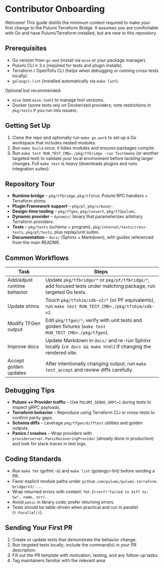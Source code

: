 # Contributor Onboarding

Welcome! This guide distills the minimum context required to make your first change to the Pulumi Terraform Bridge. It
assumes you are comfortable with Go and have Pulumi/Terraform installed, but are new to this repository.

## Prerequisites

- Go version from `go.mod` (install via `mise` or your package manager).
- Pulumi CLI ≥ 3.x (required for tests and plugin installs).
- Terraform / OpenTofu CLI (helps when debugging or running cross-tests locally).
- `golangci-lint` (installed automatically via `make lint`).

Optional but recommended:

- `mise` (see `mise.toml`) to manage tool versions.
- Docker (some tests rely on Dockerized providers; note restrictions in `pkg/tests` if you run into issues).

## Getting Set Up

1. Clone the repo and optionally run `make go.work` to set up a Go workspace that includes nested modules.
2. Run `make build` once; it tidies modules and ensures packages compile.
3. Run `make test RUN_TEST_CMD=./pkg/tfbridge -run TestSmoke` (or another targeted test) to validate your local
   environment before tackling larger changes. Full `make test` is heavy (downloads plugins and runs integration suites).

## Repository Tour

- **Runtime bridge** – `pkg/tfbridge`, `pkg/tfshim`: Pulumi RPC handlers + Terraform shims.
- **Plugin Framework support** – `pkg/pf`, `pkg/x/muxer`.
- **Design-time tooling** – `pkg/tfgen`, `pkg/convert`, `pkg/tf2pulumi`.
- **Dynamic provider** – `dynamic/` binary that parameterizes arbitrary Terraform providers.
- **Tests** – `pkg/tests` (schema + program), `pkg/internal/tests/cross-tests`, `pkg/pf/tests`, plus replay/unit suites.
- **Documentation** – `docs/` (Sphinx + Markdown), with guides referenced from the main README.

## Common Workflows

| Task | Steps |
| ---- | ----- |
| Add/adjust runtime behavior | Update `pkg/tfbridge/*` or `pkg/pf/tfbridge/*`, add focused tests under matching package, run targeted Go tests. |
| Update shims | Touch `pkg/tfshim/sdk-v2/*` (or PF equivalents), run `make test RUN_TEST_CMD=./pkg/tfshim/sdk-v2`. |
| Modify TFGen output | Edit `pkg/tfgen/*`, verify with unit tests and golden fixtures (`make test RUN_TEST_CMD=./pkg/tfgen`). |
| Improve docs | Update Markdown in `docs/` and re-run Sphinx locally (`cd docs && make html`) if changing the rendered site. |
| Accept golden updates | After intentionally changing output, run `make test_accept` and review diffs carefully. |

## Debugging Tips

- **Pulumi <-> Provider traffic** – Use `PULUMI_DEBUG_GRPC=1` during tests to inspect gRPC payloads.
- **Terraform behavior** – Reproduce using Terraform CLI or cross-tests to confirm parity gaps.
- **Schema diffs** – Leverage `pkg/tfgen/difftest` utilities and golden outputs.
- **Panics / crashes** – Wrap providers with `providerserver.PanicRecoveringProvider` (already done in production) and
  look for stack traces in test logs.

## Coding Standards

- Run `make fmt` (gofmt -s) and `make lint` (golangci-lint) before sending a PR.
- Favor explicit module paths under `github.com/pulumi/pulumi-terraform-bridge/v3/...`.
- Wrap returned errors with context: `fmt.Errorf("failed to diff %s: %w", name, err)`.
- Avoid `panic` in library code; prefer returning errors.
- Tests should be table-driven when practical and run in parallel (`t.Parallel()`).

## Sending Your First PR

1. Create or update tests that demonstrate the behavior change.
2. Run targeted tests locally; include the command(s) in your PR description.
3. Fill out the PR template with motivation, testing, and any follow-up tasks.
4. Tag maintainers familiar with the relevant area
